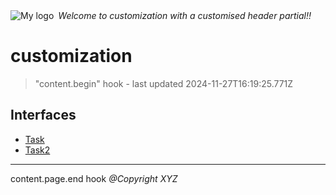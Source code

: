 <div style="display:flex; align-items:center;">
  <img alt="My logo" src="https://placehold.co/100x50" style="margin-right: .5em;" />
  <em>Welcome to customization with a customised header partial!!</em>
</div>

# customization

> "content.begin" hook - last updated 2024-11-27T16:19:25.771Z

## Interfaces

- [Task](Interface.Task.md)
- [Task2](Interface.Task2.md)

***
content.page.end hook *@Copyright XYZ*
